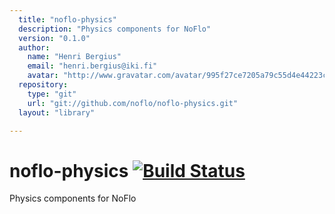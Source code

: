 ```yaml
---
  title: "noflo-physics"
  description: "Physics components for NoFlo"
  version: "0.1.0"
  author: 
    name: "Henri Bergius"
    email: "henri.bergius@iki.fi"
    avatar: "http://www.gravatar.com/avatar/995f27ce7205a79c55d4e44223cd6de0?s=23"
  repository: 
    type: "git"
    url: "git://github.com/noflo/noflo-physics.git"
  layout: "library"

---
```

# noflo-physics [![Build Status](https://secure.travis-ci.org/noflo/noflo-physics.png?branch=master)](http://travis-ci.org/noflo/noflo-physics)

Physics components for NoFlo
